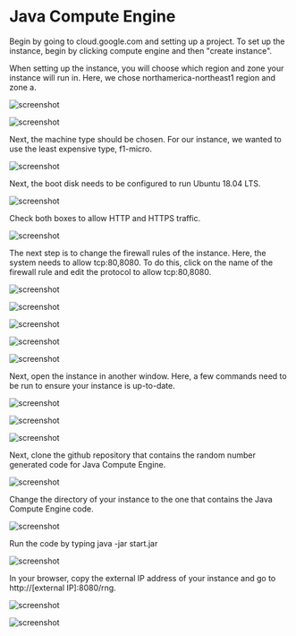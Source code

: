 # Java Compute Engine

Begin by going to cloud.google.com and setting up a project. To set up the instance, begin by clicking compute engine and then "create instance".

When setting up the instance, you will choose which region and zone your instance will run in.
Here, we chose northamerica-northeast1 region and zone a.

![](https://github.com/ColeChronowski/GCP-RNG/raw/master/Setup/images/Screenshot%20(19).png "screenshot")

![](https://github.com/ColeChronowski/GCP-RNG/raw/master/Setup/images/Screenshot%20(20).png "screenshot")

Next, the machine type should be chosen. For our instance, we wanted to use the least expensive type, f1-micro.

![](https://github.com/ColeChronowski/GCP-RNG/raw/master/Setup/images/Screenshot%20(21).png "screenshot")

Next, the boot disk needs to be configured to run Ubuntu 18.04 LTS.

![](https://github.com/ColeChronowski/GCP-RNG/raw/master/Setup/images/Screenshot%20(22).png "screenshot")

Check both boxes to allow HTTP and HTTPS traffic.

![](https://github.com/ColeChronowski/GCP-RNG/raw/master/Setup/images/Screenshot%20(23).png "screenshot")

The next step is to change the firewall rules of the instance. Here, the system needs to allow tcp:80,8080.
To do this, click on the name of the firewall rule and edit the protocol to allow tcp:80,8080.

![](https://github.com/ColeChronowski/GCP-RNG/raw/master/Setup/images/Screenshot%20(29).png "screenshot")

![](https://github.com/ColeChronowski/GCP-RNG/raw/master/Setup/images/Screenshot%20(30).png "screenshot")

![](https://github.com/ColeChronowski/GCP-RNG/raw/master/Setup/images/Screenshot%20(31).png "screenshot")

![](https://github.com/ColeChronowski/GCP-RNG/raw/master/Setup/images/Screenshot%20(32).png "screenshot")

![](https://github.com/ColeChronowski/GCP-RNG/raw/master/Setup/images/Screenshot%20(33).png "screenshot")

Next, open the instance in another window. Here, a few commands need to be run to ensure your instance is up-to-date.

![](https://github.com/ColeChronowski/GCP-RNG/raw/master/Setup/images/Screenshot%20(24).png "screenshot")

![](https://github.com/ColeChronowski/GCP-RNG/raw/master/Setup/images/Screenshot%20(25).png "screenshot")

![](https://github.com/ColeChronowski/GCP-RNG/raw/master/Setup/images/Screenshot%20(26).png "screenshot")

Next, clone the github repository that contains the random number generated code for Java Compute Engine.

![](https://github.com/ColeChronowski/GCP-RNG/raw/master/Setup/images/Screenshot%20(27).png "screenshot")

Change the directory of your instance to the one that contains the Java Compute Engine code.

![](https://github.com/ColeChronowski/GCP-RNG/raw/master/Setup/images/Screenshot%20(28).png "screenshot")

Run the code by typing 
    java -jar start.jar

![](https://github.com/ColeChronowski/GCP-RNG/raw/master/Setup/images/Screenshot%20(36).png "screenshot")

In your browser, copy the external IP address of your instance and go to http://[external IP]:8080/rng.

![](https://github.com/ColeChronowski/GCP-RNG/raw/master/Setup/images/Screenshot%20(35).png "screenshot")

![](https://github.com/ColeChronowski/GCP-RNG/raw/master/Setup/images/Screenshot%20(34).png "screenshot")